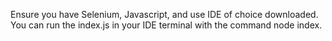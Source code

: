 Ensure you have Selenium, Javascript, and use IDE of choice downloaded. You can run the index.js in your IDE terminal with the command node index.
